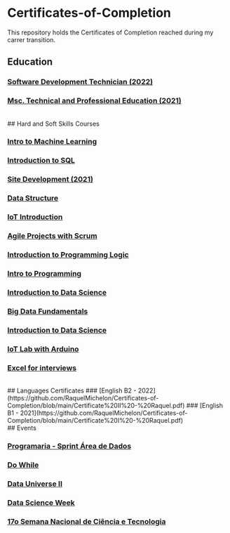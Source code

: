 # Certificates-of-Completion
This repository holds the Certificates of Completion reached during my carrer transition.
</br>
## Education

### [Software Development Technician (2022)](https://github.com/RaquelMichelon/Certificates-of-Completion/blob/main/Florianopolis_Tecnico_em_Desenvolvimento_de_Sistemas_Raquel_Darelli_Michelon_assinado_zizimo_assinado.pdf)

### [Msc. Technical and Professional Education (2021)](https://github.com/RaquelMichelon/Certificates-of-Completion/blob/main/Raquel%20Darelli%20Michelon_assinado.pdf)
</br>
## Hard and Soft Skills Courses

### [Intro to Machine Learning](https://github.com/RaquelMichelon/Certificates-of-Completion/blob/main/Raquel%20Darelli%20Michelon%20-%20Intro%20to%20Machine%20Learning.png)
### [Introduction to SQL](https://github.com/RaquelMichelon/Certificates-of-Completion/blob/main/Intro_SQL_datacamp.pdf)
### [Site Development (2021)](https://github.com/RaquelMichelon/Certificates-of-Completion/blob/main/Avancado%20Sao%20Lourenco%20do%20Oeste_Desenvolvimento%20de%20Sites_Raquel%20Darelli%20Michelon_assinado_assinado.pdf)
### [Data Structure](CertificadoDioEstruturaDeDados.pdf)
### [IoT Introduction](CertificadoIoT.pdf)
### [Agile Projects with Scrum](DIOProjetosAgeisComScrum.pdf)
### [Introduction to Programming Logic](raquel_darelli.pdf)
### [Intro to Programming](discover-conectar-certificate.pdf)
### [Introduction to Data Science](certificate-introducao-a-ciencia-de-dados-20-57e4c96f47d7dd071b8b456b.pdf)
### [Big Data Fundamentals](certificate-big-data-fundamentos-20-5727789d47d7ddbd598b4581.pdf)
### [Introduction to Data Science](certificado_DSfinalcialMarket5horas.pdf)
### [IoT Lab with Arduino](certificadoLabArduino.pdf)
### [Excel for interviews](https://github.com/RaquelMichelon/Certificates-of-Completion/blob/main/CERTIFICADO_EXCEL_PARA_PROC_SELETIVOS_3H.pdf)
</br>
## Languages Certificates
### [English B2 - 2022](https://github.com/RaquelMichelon/Certificates-of-Completion/blob/main/Certificate%20II%20-%20Raquel.pdf)
### [English B1 - 2021](https://github.com/RaquelMichelon/Certificates-of-Completion/blob/main/Certificate%20I%20-%20Raquel.pdf)

</br>
## Events

### [Programaria - Sprint Área de Dados](https://github.com/RaquelMichelon/Certificates-of-Completion/blob/main/Raquel%20Michelon%20Certificado%20PrograMaria%20Sprint%20%C3%81rea%20de%20Dados.pdf)
### [Do While](Certificates-of-Completion/blob/main/certificado-dowhile.pdf)
### [Data Universe II](certificado_dataUniverseraquelmichelonmestrado_.pdf)
### [Data Science Week](certificado_data_science.pdf)
### [17o Semana Nacional de Ciência e Tecnologia](https://github.com/RaquelMichelon/Certificates-of-Completion/blob/main/Certificados%20Abertura%20SNCT%20Raquel%20Darelli%20Michelon.pdf)
